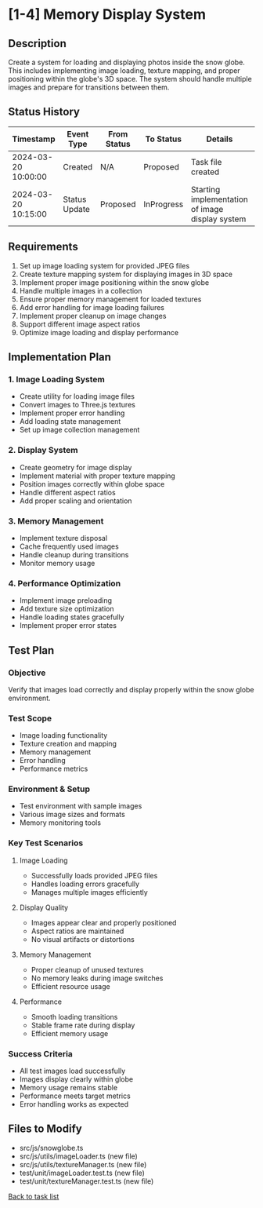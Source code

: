 # [1-4] Memory Display System

## Description
Create a system for loading and displaying photos inside the snow globe. This includes implementing image loading, texture mapping, and proper positioning within the globe's 3D space. The system should handle multiple images and prepare for transitions between them.

## Status History
| Timestamp | Event Type | From Status | To Status | Details | User |
|-----------|------------|-------------|-----------|---------|------|
| 2024-03-20 10:00:00 | Created | N/A | Proposed | Task file created | ai-agent-1 |
| 2024-03-20 10:15:00 | Status Update | Proposed | InProgress | Starting implementation of image display system | ai-agent-1 |

## Requirements
1. Set up image loading system for provided JPEG files
2. Create texture mapping system for displaying images in 3D space
3. Implement proper image positioning within the snow globe
4. Handle multiple images in a collection
5. Ensure proper memory management for loaded textures
6. Add error handling for image loading failures
7. Implement proper cleanup on image changes
8. Support different image aspect ratios
9. Optimize image loading and display performance

## Implementation Plan

### 1. Image Loading System
- Create utility for loading image files
- Convert images to Three.js textures
- Implement proper error handling
- Add loading state management
- Set up image collection management

### 2. Display System
- Create geometry for image display
- Implement material with proper texture mapping
- Position images correctly within globe space
- Handle different aspect ratios
- Add proper scaling and orientation

### 3. Memory Management
- Implement texture disposal
- Cache frequently used images
- Handle cleanup during transitions
- Monitor memory usage

### 4. Performance Optimization
- Implement image preloading
- Add texture size optimization
- Handle loading states gracefully
- Implement proper error states

## Test Plan

### Objective
Verify that images load correctly and display properly within the snow globe environment.

### Test Scope
- Image loading functionality
- Texture creation and mapping
- Memory management
- Error handling
- Performance metrics

### Environment & Setup
- Test environment with sample images
- Various image sizes and formats
- Memory monitoring tools

### Key Test Scenarios

1. Image Loading
   - Successfully loads provided JPEG files
   - Handles loading errors gracefully
   - Manages multiple images efficiently

2. Display Quality
   - Images appear clear and properly positioned
   - Aspect ratios are maintained
   - No visual artifacts or distortions

3. Memory Management
   - Proper cleanup of unused textures
   - No memory leaks during image switches
   - Efficient resource usage

4. Performance
   - Smooth loading transitions
   - Stable frame rate during display
   - Efficient memory usage

### Success Criteria
- All test images load successfully
- Images display clearly within globe
- Memory usage remains stable
- Performance meets target metrics
- Error handling works as expected

## Files to Modify
- src/js/snowglobe.ts
- src/js/utils/imageLoader.ts (new file)
- src/js/utils/textureManager.ts (new file)
- test/unit/imageLoader.test.ts (new file)
- test/unit/textureManager.test.ts (new file)

[Back to task list](./tasks.md) 